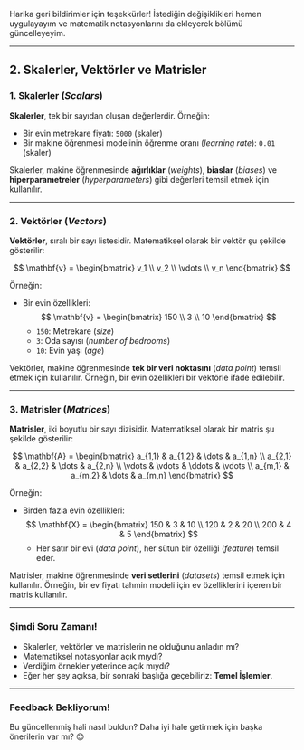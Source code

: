 Harika geri bildirimler için teşekkürler! İstediğin değişiklikleri hemen uygulayayım ve matematik notasyonlarını da ekleyerek bölümü güncelleyeyim.

---

## 2. Skalerler, Vektörler ve Matrisler

### 1. Skalerler (_Scalars_)
**Skalerler**, tek bir sayıdan oluşan değerlerdir. Örneğin:
- Bir evin metrekare fiyatı: `5000` (skaler)
- Bir makine öğrenmesi modelinin öğrenme oranı (_learning rate_): `0.01` (skaler)

Skalerler, makine öğrenmesinde **ağırlıklar** (_weights_), **biaslar** (_biases_) ve **hiperparametreler** (_hyperparameters_) gibi değerleri temsil etmek için kullanılır.

---

### 2. Vektörler (_Vectors_)
**Vektörler**, sıralı bir sayı listesidir. Matematiksel olarak bir vektör şu şekilde gösterilir:

$$
\mathbf{v} = \begin{bmatrix} v_1 \\ v_2 \\ \vdots \\ v_n \end{bmatrix}
$$

Örneğin:
- Bir evin özellikleri:  
  $$
  \mathbf{v} = \begin{bmatrix} 150 \\ 3 \\ 10 \end{bmatrix}
  $$
  - `150`: Metrekare (_size_)  
  - `3`: Oda sayısı (_number of bedrooms_)  
  - `10`: Evin yaşı (_age_)

Vektörler, makine öğrenmesinde **tek bir veri noktasını** (_data point_) temsil etmek için kullanılır. Örneğin, bir evin özellikleri bir vektörle ifade edilebilir.

---

### 3. Matrisler (_Matrices_)
**Matrisler**, iki boyutlu bir sayı dizisidir. Matematiksel olarak bir matris şu şekilde gösterilir:

$$
\mathbf{A} = \begin{bmatrix}
a_{1,1} & a_{1,2} & \dots & a_{1,n} \\
a_{2,1} & a_{2,2} & \dots & a_{2,n} \\
\vdots & \vdots & \ddots & \vdots \\
a_{m,1} & a_{m,2} & \dots & a_{m,n}
\end{bmatrix}
$$

Örneğin:
- Birden fazla evin özellikleri:
  $$
  \mathbf{X} = \begin{bmatrix}
  150 & 3 & 10 \\
  120 & 2 & 20 \\
  200 & 4 & 5
  \end{bmatrix}
  $$
  - Her satır bir evi (_data point_), her sütun bir özelliği (_feature_) temsil eder.

Matrisler, makine öğrenmesinde **veri setlerini** (_datasets_) temsil etmek için kullanılır. Örneğin, bir ev fiyatı tahmin modeli için ev özelliklerini içeren bir matris kullanılır.

---

### Şimdi Soru Zamanı!
- Skalerler, vektörler ve matrislerin ne olduğunu anladın mı?
- Matematiksel notasyonlar açık mıydı?
- Verdiğim örnekler yeterince açık mıydı?
- Eğer her şey açıksa, bir sonraki başlığa geçebiliriz: **Temel İşlemler**.

---

### Feedback Bekliyorum!
Bu güncellenmiş hali nasıl buldun? Daha iyi hale getirmek için başka önerilerin var mı? 😊